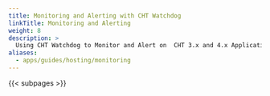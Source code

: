```yaml
---
title: Monitoring and Alerting with CHT Watchdog
linkTitle: Monitoring and Alerting
weight: 8
description: >
  Using CHT Watchdog to Monitor and Alert on  CHT 3.x and 4.x Applications
aliases:
  - apps/guides/hosting/monitoring
---
```


{{< subpages >}}
